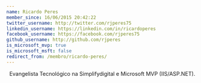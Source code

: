 ```yaml
---
name: Ricardo Peres
member_since: 16/06/2015 20:42:22
twitter_username: http://twitter.com/rjperes75
linkedin_username: https://linkedin.com/in/ricardoperes
facebook_username: https://facebook.com/rjperes75
github_username: http://github.com/rjperes
is_microsoft_mvp: true
is_microsoft_msft: false
redirect_from: /membro/ricardo-peres/
---
```

&#160;
Evangelista Tecnológico na Simplifydigital e Microsoft MVP (IIS/ASP.NET).